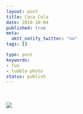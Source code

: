 ```yaml
---
layout: post
title: Coca Cola
date: 2010-10-04
published: true
meta:
  aktt_notify_twitter: "no"
tags: []

type: post
keywords:
- fun
- tumble-photo
status: publish
---
```



<br /><br />[![](http://media.eick.us/2010/10/F54FF044-ABC7-45E2-9713-D0AB4B275474IMG_0018.jpg)](http://media.eick.us/2010/10/F54FF044-ABC7-45E2-9713-D0AB4B275474IMG_0018.jpg)<br /><br />
